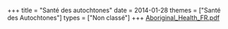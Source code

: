 +++
title = "Santé des autochtones"
date = 2014-01-28
themes = ["Santé des Autochtones"]
types = ["Non classé"]
+++
[Aboriginal\_Health\_FR.pdf](/files/Aboriginal_Health_FR.pdf)
